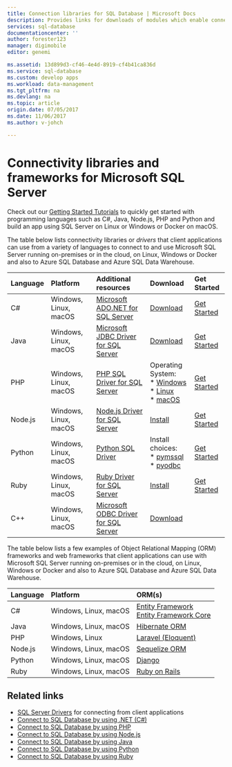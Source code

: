 ```yaml
---
title: Connection libraries for SQL Database | Microsoft Docs
description: Provides links for downloads of modules which enable connection to SQL Server and SQL Database from a broad variety of client programming languages. 
services: sql-database
documentationcenter: ''
author: forester123
manager: digimobile
editor: genemi

ms.assetid: 13d899d3-cf46-4e4d-8919-cf4b41ca836d
ms.service: sql-database
ms.custom: develop apps
ms.workload: data-management
ms.tgt_pltfrm: na
ms.devlang: na
ms.topic: article
origin.date: 07/05/2017
ms.date: 11/06/2017
ms.author: v-johch

---
```

# Connectivity libraries and frameworks for Microsoft SQL Server

Check out our [Getting Started Tutorials](http://aka.ms/sqldev) to quickly get started with programming languages such as C#, Java, Node.js, PHP and Python and build an app using SQL Server on Linux or Windows or Docker on macOS.

The table below lists connectivity libraries or *drivers* that client applications can use from a variety of languages to connect to and use Microsoft SQL Server running on-premises or in the cloud, on Linux, Windows or Docker and also to Azure SQL Database and Azure SQL Data Warehouse. 

| Language | Platform | Additional resources | Download | Get Started |
| :-- | :-- | :-- | :-- | :-- |
| C# | Windows, Linux, macOS | [Microsoft ADO.NET for SQL Server](https://docs.microsoft.com/sql/connect/ado-net/microsoft-ado-net-for-sql-server) | [Download](https://www.microsoft.com/net/download/) | [Get Started](https://www.microsoft.com/sql-server/developer-get-started/csharp/ubuntu)
| Java | Windows, Linux, macOS | [Microsoft JDBC Driver for SQL Server](http://msdn.microsoft.com/library/mt484311.aspx) | [Download](https://go.microsoft.com/fwlink/?linkid=852460) |  [Get Started](https://www.microsoft.com/sql-server/developer-get-started/java/ubuntu)
| PHP | Windows, Linux, macOS| [PHP SQL Driver for SQL Server](http://msdn.microsoft.com/library/dn865013.aspx) | Operating System: <br/> \* [Windows](https://www.microsoft.com/download/details.aspx?id=20098) <br/> \* [Linux](https://github.com/Microsoft/msphpsql/tree/dev#install-unix) <br/> \* [macOS](https://github.com/Microsoft/msphpsql/tree/dev#install-unix) |  [Get Started](https://www.microsoft.com/sql-server/developer-get-started/php/ubuntu)
| Node.js | Windows, Linux, macOS | [Node.js Driver for SQL Server](http://msdn.microsoft.com/library/mt652093.aspx) | [Install](https://msdn.microsoft.com/library/mt652094.aspx) |  [Get Started](https://www.microsoft.com/sql-server/developer-get-started/node/ubuntu)
| Python | Windows, Linux, macOS | [Python SQL Driver](http://msdn.microsoft.com/library/mt652092.aspx) | Install choices: <br/> \* [pymssql](https://msdn.microsoft.com/library/mt694094.aspx) <br/> \* [pyodbc](http://msdn.microsoft.com/library/mt763257.aspx) |  [Get Started](https://www.microsoft.com/sql-server/developer-get-started/python/ubuntu)
| Ruby | Windows, Linux, macOS | [Ruby Driver for SQL Server](http://msdn.microsoft.com/library/mt691981.aspx) | [Install](https://msdn.microsoft.com/library/mt711041.aspx) | [Get Started](https://www.microsoft.com/sql-server/developer-get-started/ruby/ubuntu)
| C++ | Windows, Linux, macOS | [Microsoft ODBC Driver for SQL Server](https://msdn.microsoft.com/library/mt654048(v=sql.1).aspx) | [Download](https://msdn.microsoft.com/library/mt654048(v=sql.1).aspx) |  

The table below lists a few examples of Object Relational Mapping (ORM) frameworks and web frameworks that client applications can use with Microsoft SQL Server running on-premises or in the cloud, on Linux, Windows or Docker and also to Azure SQL Database and Azure SQL Data Warehouse. 

| Language | Platform | ORM(s) |
| :-- | :-- | :-- |
| C# | Windows, Linux, macOS | [Entity Framework](https://docs.microsoft.com/ef)<br>[Entity Framework Core](https://docs.microsoft.com/ef/core/index) |
| Java | Windows, Linux, macOS |[Hibernate ORM](http://hibernate.org/orm)|
| PHP | Windows, Linux | [Laravel (Eloquent)](https://laravel.com/docs/5.0/eloquent) |
| Node.js | Windows, Linux, macOS | [Sequelize ORM](http://docs.sequelizejs.com) |
| Python | Windows, Linux, macOS |[Django](https://www.djangoproject.com/) |
| Ruby | Windows, Linux, macOS | [Ruby on Rails](http://rubyonrails.org/) |

## Related links
- [SQL Server Drivers](http://msdn.microsoft.com/library/mt654049.aspx) for connecting from client applications
- [Connect to SQL Database by using .NET (C#)](sql-database-connect-query-dotnet.md)
- [Connect to SQL Database by using PHP](sql-database-connect-query-php.md)
- [Connect to SQL Database by using Node.js](sql-database-connect-query-nodejs.md)
- [Connect to SQL Database by using Java](sql-database-connect-query-java.md)
- [Connect to SQL Database by using Python](sql-database-connect-query-python.md)
- [Connect to SQL Database by using Ruby](sql-database-connect-query-ruby.md)
